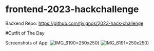 # frontend-2023-hackchallenge

Backend Repo: https://github.com/tjvignos/2023-hack-challenge

#Outfit of The Day


Screenshots of App:
![IMG_6190](https://user-images.githubusercontent.com/126121531/236591566-79971c16-cba6-4f32-a33f-c5d29f01f909.jpeg)=250x250)
![IMG_6191](https://user-images.githubusercontent.com/126121531/236591571-c9c59e16-3e75-4c9b-a2f3-bbf87885e0a8.jpeg)=250x250)
